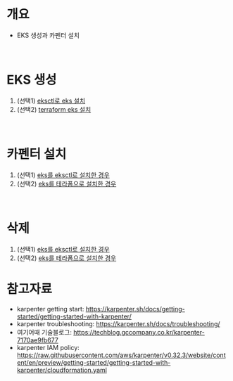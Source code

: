# 개요
* EKS 생성과 카펜터 설치

<br>

# EKS 생성

1. (선택1) [eksctl로 eks 설치](./eksctl/)
2. (선택2) [terraform eks 설치](https://github.com/choisungwook/terraform_practice/tree/main/eks)

<br>

# 카펜터 설치

1. (선택1) [eks를 eksctl로 설치한 경우](./eksctl/)
2. (선택2) [eks를 테라폼으로 설치한 경우](./terraform/)


<br>

# 삭제

1. (선택1) [eks를 eksctl로 설치한 경우](./eksctl/)
2. (선택2) [eks를 테라폼으로 설치한 경우](./terraform/)

# 참고자료
* karpenter getting start: https://karpenter.sh/docs/getting-started/getting-started-with-karpenter/
* karpenter troubleshooting: https://karpenter.sh/docs/troubleshooting/
* 여기어때 기술블로그: https://techblog.gccompany.co.kr/karpenter-7170ae9fb677
* karpenter IAM policy: https://raw.githubusercontent.com/aws/karpenter/v0.32.3/website/content/en/preview/getting-started/getting-started-with-karpenter/cloudformation.yaml
